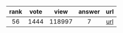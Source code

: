 
| rank | vote | view | answer | url |
|:-:|:-:|:-:|:-:|:-:|
|56|1444|118997|7| [url](http://stackoverflow.com/questions/30081275/why-is-1000000000000000-in-range1000000000000001-so-fast-in-python-3) |
